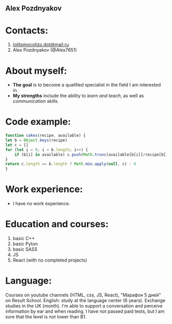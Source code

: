 ## Alex Pozdnyakov
# Contacts:
1. lolitomocolizo.dot@mail.ru
2. Alex Pozdnyakov (@Alex7651)

# About myself:
* **The goal** is to become a qualified specialist in the field I am interested in. 
* **My strengths** include the ability to *learn and teach*, as well as *communication skills*.

# Code example:
```javascript
function cakes(recipe, available) {
let b = Object.keys(recipe)
let c = []
for (let i = 0; i < b.length; i++) {
    if (b[i] in available) c.push(Math.trunc(available[b[i]]/recipe[b[i]]))
}
return c.length == b.length ? Math.min.apply(null, c) : 0
}
```

# Work experience:
* I have no work experience.

# Education and courses:
1. basic С++
2. basic Pyton
3. basic SASS 
4. JS 
5. React (with no completed projects)

# Language:
Courses on youtube channels (HTML, css, JS, React), "Марафон 5 дней" on Result School.
English: study at the language center (6 years). Exchange studies in the UK (month). I'm able to support a conversation and perceive information by ear and when reading. I have not passed paid tests, but I am sure that the level is not lower than B1.